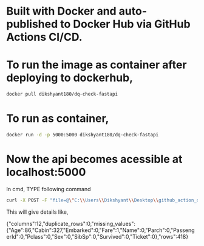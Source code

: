 # Built with Docker and auto-published to Docker Hub via GitHub Actions CI/CD.


# To run the image as container after deploying to dockerhub,

```bash
docker pull dikshyant180/dq-check-fastapi
```


# To run as container,

```bash
docker run -d -p 5000:5000 dikshyant180/dq-check-fastapi 
```

# Now the api becomes acessible at localhost:5000

In cmd, TYPE following command

```bash
curl -X POST -F "file=@\"C:\\Users\\Dikshyant\\Desktop\\github_action_docker\\tested.csv\"" http://localhost:5000/check

```

This will give details like,

{"columns":12,"duplicate_rows":0,"missing_values":{"Age":86,"Cabin":327,"Embarked":0,"Fare":1,"Name":0,"Parch":0,"PassengerId":0,"Pclass":0,"Sex":0,"SibSp":0,"Survived":0,"Ticket":0},"rows":418}

